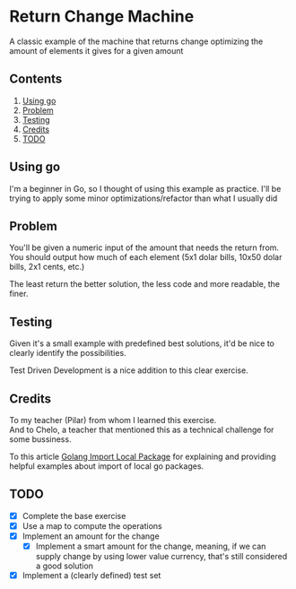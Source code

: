 # Return Change Machine #

A classic example of the machine that returns change optimizing the amount of elements it gives for a given amount

## Contents

1. [Using go](#using-go)
1. [Problem](#problem)
1. [Testing](#testing)
1. [Credits](#credits)
1. [TODO](#todo)

## Using go

I'm a beginner in Go, so I thought of using this example as practice. I'll be trying to apply some minor optimizations/refactor than what I usually did

## Problem

You'll be given a numeric input of the amount that needs the return from.\
You should output how much of each element (5x1 dolar bills, 10x50 dolar bills, 2x1 cents, etc.)

The least return the better solution, the less code and more readable, the finer.

## Testing

Given it's a small example with predefined best solutions, it'd be nice to clearly identify the possibilities.

Test Driven Development is a nice addition to this clear exercise.

## Credits

To my teacher (Pilar) from whom I learned this exercise.\
And to Chelo, a teacher that mentioned this as a technical challenge for some bussiness.

To this article [Golang Import Local Package](https://linuxhint.com/golang-import-local-package/) for explaining and providing helpful examples about import of local go packages.

## TODO

- [X] Complete the base exercise
- [X] Use a map to compute the operations
- [X] Implement an amount for the change
  - [X] Implement a smart amount for the change, meaning, if we can supply change by using lower value currency, that's still considered a good solution
- [X] Implement a (clearly defined) test set